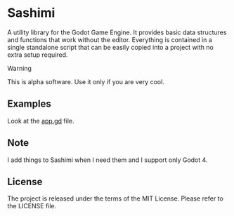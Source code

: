 # Sashimi

A utility library for the Godot Game Engine.
It provides basic data structures and functions that work without the editor.
Everything is contained in a single standalone script that can be easily copied into a project with no extra setup required.

> [!WARNING]
> This is alpha software. Use it only if you are very cool.

## Examples

Look at the [app.gd](source/app.gd) file.

## Note

I add things to Sashimi when I need them and I support only Godot 4.

## License

The project is released under the terms of the MIT License.
Please refer to the LICENSE file.
